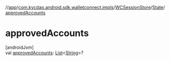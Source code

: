 //[app](../../../../index.md)/[com.kycdao.android.sdk.walletconnect.impls](../../index.md)/[WCSessionStore](../index.md)/[State](index.md)/[approvedAccounts](approved-accounts.md)

# approvedAccounts

[androidJvm]\
val [approvedAccounts](approved-accounts.md): [List](https://kotlinlang.org/api/latest/jvm/stdlib/kotlin.collections/-list/index.html)&lt;[String](https://kotlinlang.org/api/latest/jvm/stdlib/kotlin/-string/index.html)&gt;?
